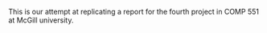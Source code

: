 This is our attempt at replicating a report for the fourth project in COMP 551 at McGill university.
 
